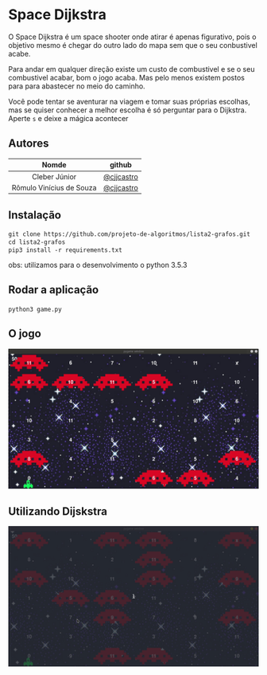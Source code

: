 # Space Dijkstra

O Space Dijkstra é um space shooter onde atirar é apenas figurativo, pois o objetivo mesmo é chegar do outro lado do mapa sem que o seu conbustivel acabe.

Para andar em qualquer direção existe um custo de combustivel e se o seu combustivel acabar, bom o jogo acaba. Mas pelo menos existem postos para para abastecer no meio do caminho.

Você pode tentar se aventurar na viagem e tomar suas próprias escolhas, mas se quiser conhecer a melhor escolha é só perguntar para o Dijkstra. Aperte ```s``` e deixe a mágica acontecer

## Autores

| Nomde | github |
|:-----:|:------:|
| Cleber Júnior | [@cjjcastro](https://github.com/cjjcastro/) |
| Rômulo Vinícius de Souza | [@cjjcastro](https://github.com/romulosouza/) |

## Instalação

```
git clone https://github.com/projeto-de-algoritmos/lista2-grafos.git
cd lista2-grafos
pip3 install -r requirements.txt
```

obs: utilizamos para o desenvolvimento o python 3.5.3

## Rodar a aplicação

```
python3 game.py
```

## O jogo

![image2](images/jogo_normal.gif)

## Utilizando Dijskstra

![image1](images/usando_dijkstra.gif)
